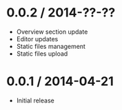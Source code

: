 0.0.2 / 2014-??-??
==================
* Overview section update
* Editor updates
* Static files management
* Static files upload


0.0.1 / 2014-04-21
==================
* Initial release